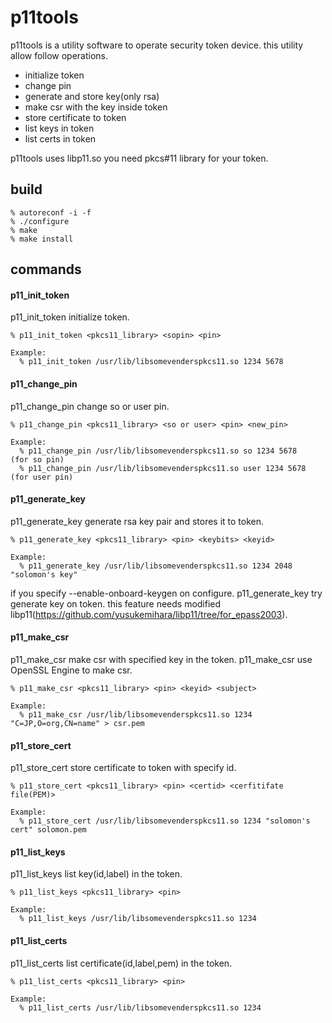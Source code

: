 p11tools
========

p11tools is a utility software to operate security token device.
this utility allow follow operations.

* initialize token
* change pin
* generate and store key(only rsa)
* make csr with the key inside token
* store certificate to token
* list keys in token
* list certs in token

p11tools uses libp11.so you need pkcs#11 library for your token.

## build

    % autoreconf -i -f
    % ./configure
    % make
    % make install

## commands

#### p11_init_token

p11_init_token initialize token.

    % p11_init_token <pkcs11_library> <sopin> <pin>

    Example:
      % p11_init_token /usr/lib/libsomevenderspkcs11.so 1234 5678

#### p11_change_pin

p11_change_pin change so or user pin.

    % p11_change_pin <pkcs11_library> <so or user> <pin> <new_pin>

    Example:
      % p11_change_pin /usr/lib/libsomevenderspkcs11.so so 1234 5678   (for so pin)
      % p11_change_pin /usr/lib/libsomevenderspkcs11.so user 1234 5678 (for user pin)

#### p11_generate_key

p11_generate_key generate rsa key pair and stores it to token.

    % p11_generate_key <pkcs11_library> <pin> <keybits> <keyid>

    Example:
      % p11_generate_key /usr/lib/libsomevenderspkcs11.so 1234 2048 "solomon's key"

if you specify --enable-onboard-keygen on configure.
p11_generate_key try generate key on token.
this feature needs modified libp11(https://github.com/yusukemihara/libp11/tree/for_epass2003).

#### p11_make_csr

p11_make_csr make csr with specified key in the token.
p11_make_csr use OpenSSL Engine to make csr.

    % p11_make_csr <pkcs11_library> <pin> <keyid> <subject>

    Example:
      % p11_make_csr /usr/lib/libsomevenderspkcs11.so 1234 "C=JP,O=org,CN=name" > csr.pem

#### p11_store_cert

p11_store_cert store certificate to token with specify id.

    % p11_store_cert <pkcs11_library> <pin> <certid> <cerfitifate file(PEM)>

    Example:
      % p11_store_cert /usr/lib/libsomevenderspkcs11.so 1234 "solomon's cert" solomon.pem

#### p11_list_keys

p11_list_keys list key(id,label) in the token.

    % p11_list_keys <pkcs11_library> <pin>

    Example:
      % p11_list_keys /usr/lib/libsomevenderspkcs11.so 1234

#### p11_list_certs

p11_list_certs list certificate(id,label,pem) in the token.

    % p11_list_certs <pkcs11_library> <pin>

    Example:
      % p11_list_certs /usr/lib/libsomevenderspkcs11.so 1234

